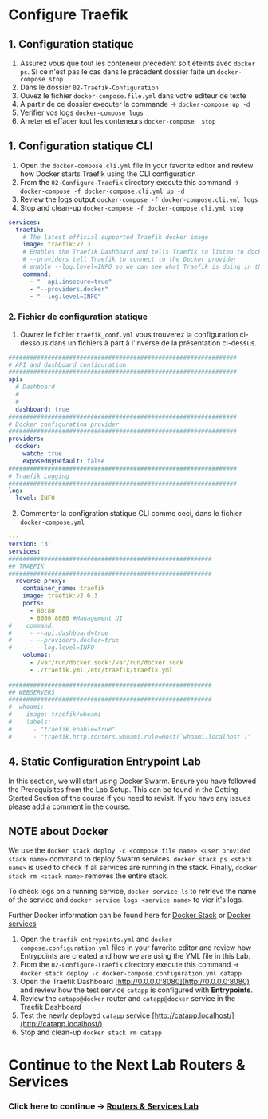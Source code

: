 # Configure Traefik

## 1. Configuration statique
1. Assurez vous que tout les conteneur précédent soit eteints avec ``docker ps``. Si ce n'est pas le cas dans le précédent dossier faite un `docker-compose stop`
2. Dans le dossier `02-Traefik-Configuration`
3. Ouvez le fichier `docker-compose.file.yml` dans votre editeur de texte
4. A partir de ce dossier executer la commande -> `docker-compose up -d`
5. Verifier vos logs `docker-compose logs`
6. Arreter et effacer tout les conteneurs `docker-compose  stop`

## 1. Configuration statique CLI
1. Open the `docker-compose.cli.yml` file in your favorite editor and review how Docker starts Traefik using the CLI configuration
2. From the `02-Configure-Traefik` directory execute this command -> `docker-compose -f docker-compose.cli.yml up -d`
3. Review the logs output `docker-compose -f docker-compose.cli.yml logs`
4. Stop and clean-up `docker-compose -f docker-compose.cli.yml stop`

```yml
services:
  traefik:
    # The latest official supported Traefik docker image
    image: traefik:v2.3
    # Enables the Traefik Dashboard and tells Traefik to listen to docker
    # --providers tell Traefik to connect to the Docker provider
    # enable --log.level=INFO so we can see what Traefik is doing in the log files
    command: 
      - "--api.insecure=true"
      - "--providers.docker" 
      - "--log.level=INFO"
```
### 2. Fichier de configuration statique

1. Ouvrez le fichier `traefik_conf.yml` vous trouverez la configuration ci-dessous dans un fichiers à part à l'inverse de la présentation ci-dessus.

```yaml
################################################################
# API and dashboard configuration
################################################################
api:
  # Dashboard
  #
  #
  dashboard: true
################################################################
# Docker configuration provider
################################################################
providers:
  docker: 
    watch: true
    exposedByDefault: false
################################################################
# Traefik Logging
################################################################
log:
  level: INFO
```
2. Commenter la configration statique CLI comme ceci, dans le fichier `docker-compose.yml`

```yaml
---
version: '3'
services:
#########################################################
## TRAEFIK
#########################################################
  reverse-proxy: 
    container_name: traefik
    image: traefik:v2.6.3
    ports:
      - 80:80
      - 8080:8080 #Management UI
#    command:
#     - --api.dashboard=true
#     - --providers.docker=true
#     - --log.level=INFO
    volumes:
      - /var/run/docker.sock:/var/run/docker.sock
      - ./traefik.yml:/etc/traefik/traefik.yml
      
#########################################################
## WEBSERVERS
#########################################################
#  whoami:
#    image: traefik/whoami
#    labels: 
#      - "traefik.enable=true"
#      - "traefik.http.routers.whoami.rule=Host(`whoami.localhost`)"
```
## 4. Static Configuration Entrypoint Lab
In this section, we will start using Docker Swarm. Ensure you have followed the Prerequisites from the Lab Setup. This can be found in the Getting Started Section of the course if you need to revisit. If you have any issues please add a comment in the course.

## NOTE about Docker ##
We use the `docker stack deploy -c <compose file name> <user provided stack name>` command to deploy Swarm services. `docker stack ps <stack name>` is used to check if all services are running in the stack. Finally, `docker stack rm <stack name>` removes the entire stack. 

To check logs on a running service, `docker service ls` to retrieve the name of the service and `docker service logs <service name>` to vier it's logs. 

Further Docker information can be found here for [Docker Stack](https://docs.docker.com/engine/reference/commandline/stack/) or [Docker services](https://docs.docker.com/engine/reference/commandline/service/)

1. Open the `traefik-entrypoints.yml` and `docker-compose.configuration.yml` files in your favorite editor and review how Entrypoints are created and how we are using the YML file in this Lab.
2. From the `02-Configure-Traefik` directory execute this command -> `docker stack deploy -c docker-compose.configuration.yml catapp`
3. Open the Traefik Dashboard [http://0.0.0.0:8080](http://0.0.0.0:8080) and review how the test service `catapp` is configured with **Entrypoints**.
4. Review the `catapp@docker` router and `catapp@docker` service in the Traefik Dashboard
5. Test the newly deployed `catapp` service [http://catapp.localhost/](http://catapp.localhost/)
6. Stop and clean-up `docker stack rm catapp`


# Continue to the Next Lab Routers & Services

### Click here to continue -> [Routers & Services Lab](https://github.com/56kcloud/traefik-training/blob/master/03-Routers-and-Services/traefik-routers-and-services.md)